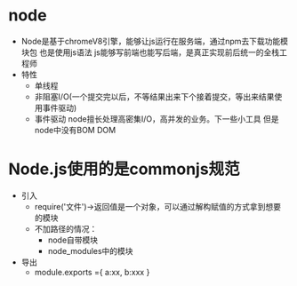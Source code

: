 # node 
- Node是基于chromeV8引擎，能够让js运行在服务端，通过npm去下载功能模块包 也是使用js语法  js能够写前端也能写后端，是真正实现前后统一的全栈工程师
- 特性
  - 单线程
  - 非阻塞I/O(一个提交完以后，不等结果出来下个接着提交，等出来结果使用事件驱动)
  - 事件驱动
  node擅长处理高密集I/O，高并发的业务。下一些小工具 但是node中没有BOM DOM
# Node.js使用的是commonjs规范
- 引入
  - require('文件')->返回值是一个对象，可以通过解构赋值的方式拿到想要的模块
  - 不加路径的情况：
    - node自带模块
    - node_modules中的模块
- 导出
  - module.exports ={
      a:xx,
      b:xxx
  }